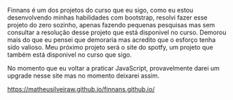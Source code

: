 Finnans é um dos projetos do curso que eu sigo, como eu estou desenvolvendo minhas habilidades com bootstrap, resolvi fazer esse projeto do zero sozinho, apenas fazendo pequenas pesquisas mas sem consultar a resolução desse projeto que está disponivel no curso. Demorou mais do que eu pensei que demoraria mas acredito que o esforço tenha sido valioso. Meu próximo projeto será o site do spotfy, um projeto que também está disponivel no curso que sigo. 

No momento que eu voltar a praticar JavaScript, provavelmente darei um upgrade nesse site mas no momento deixarei assim.

https://matheusilveiraw.github.io/finnans.github.io/
